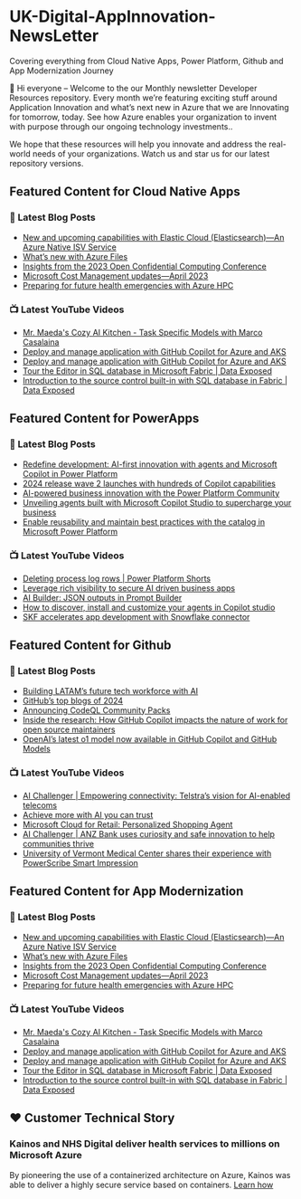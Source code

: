 # UK-Digital-AppInnovation-NewsLetter

Covering everything from Cloud Native Apps, Power Platform, Github and App Modernization Journey

👋 Hi everyone – Welcome to the our Monthly newsletter Developer Resources repository. Every month we’re featuring exciting stuff around Application Innovation and what’s next new in Azure that we are Innovating for tomorrow, today. See how Azure enables your organization to invent with purpose through our ongoing technology investments..


We hope that these resources will help you innovate and address the real-world needs of your organizations. Watch us and star us for our latest repository versions.

## Featured Content for Cloud Native Apps


### 📝 Latest Blog Posts

    
<!-- BLOGCNA:START -->
- [New and upcoming capabilities with Elastic Cloud (Elasticsearch)—An Azure Native ISV Service](https://azure.microsoft.com/blog/new-and-upcoming-capabilities-with-elastic-cloud-elasticsearch-an-azure-native-isv-service/)
- [What’s new with Azure Files](https://azure.microsoft.com/blog/what-s-new-with-azure-files/)
- [Insights from the 2023 Open Confidential Computing Conference](https://azure.microsoft.com/blog/insights-from-the-2023-open-confidential-computing-conference/)
- [Microsoft Cost Management updates—April 2023](https://azure.microsoft.com/blog/microsoft-cost-management-updates-april-2023/)
- [Preparing for future health emergencies with Azure HPC ](https://azure.microsoft.com/blog/preparing-for-future-health-emergencies-with-azure-hpc/)
<!-- BLOGCNA:END -->

### 📺 Latest YouTube Videos

 
<!-- YOUTUBECNA:START -->
- [Mr. Maeda&#39;s Cozy AI Kitchen - Task Specific Models with Marco Casalaina](https://www.youtube.com/watch?v=ELT5W02Vq38)
- [Deploy and manage application with GitHub Copilot for Azure and AKS](https://www.youtube.com/watch?v=O4yBKzXKwhk)
- [Deploy and manage application with GitHub Copilot for Azure and AKS](https://www.youtube.com/watch?v=NsQ16CfeE_E)
- [Tour the Editor in SQL database in Microsoft Fabric | Data Exposed](https://www.youtube.com/watch?v=mkq8S29AGJo)
- [Introduction to the source control built-in with SQL database in Fabric | Data Exposed](https://www.youtube.com/watch?v=6bBrrPY0H_Y)
<!-- YOUTUBECNA:END -->

##  Featured Content for PowerApps
### 📝 Latest Blog Posts
<!-- BLOGPOWER:START -->
- [Redefine development: AI-first innovation with agents and Microsoft Copilot in Power Platform](https://www.microsoft.com/en-us/power-platform/blog/2024/11/19/redefine-development-ai-first-innovation-with-agents-and-microsoft-copilot-in-power-platform/)
- [2024 release wave 2 launches with hundreds of Copilot capabilities](https://www.microsoft.com/en-us/dynamics-365/blog/business-leader/2024/10/29/2024-release-wave-2-launches-with-hundreds-of-copilot-capabilities/)
- [AI-powered business innovation with the Power Platform Community](https://www.microsoft.com/en-us/power-platform/blog/2024/09/18/ai-powered-business-innovation-with-the-power-platform-community/)
- [Unveiling agents built with Microsoft Copilot Studio to supercharge your business](https://www.microsoft.com/en-us/microsoft-copilot/blog/copilot-studio/unveiling-copilot-agents-built-with-microsoft-copilot-studio-to-supercharge-your-business/)
- [Enable reusability and maintain best practices with the catalog in Microsoft Power Platform](https://www.microsoft.com/en-us/power-platform/blog/2024/09/11/enable-reusability-and-maintain-best-practices-with-the-catalog-in-microsoft-power-platform/)
<!-- BLOGPOWER:END -->
 ### 📺 Latest YouTube Videos
    
<!-- YOUTUBEPOWER:START -->
- [Deleting process log rows | Power Platform Shorts](https://www.youtube.com/watch?v=9DanMlOpCaM)
- [Leverage rich visibility to secure AI driven business apps](https://www.youtube.com/watch?v=R3pN0Sm3tjs)
- [AI Builder: JSON outputs in Prompt Builder](https://www.youtube.com/watch?v=F0fGnWrRY_I)
- [How to discover, install and customize your agents in Copilot studio](https://www.youtube.com/watch?v=Yn_NQqwxpc4)
- [SKF accelerates app development with Snowflake connector](https://www.youtube.com/watch?v=D8_bYMfaabw)
<!-- YOUTUBEPOWER:END -->

##  Featured Content for Github
### 📝 Latest Blog Posts
<!-- BLOGGITHUB:START -->
- [Building LATAM&#8217;s future tech workforce with AI](https://github.blog/developer-skills/github-education/building-latams-future-tech-workforce-with-ai/)
- [GitHub’s top blogs of 2024](https://github.blog/developer-skills/githubs-top-blog-posts-of-2024/)
- [Announcing CodeQL Community Packs](https://github.blog/security/vulnerability-research/announcing-codeql-community-packs/)
- [Inside the research: How GitHub Copilot impacts the nature of work for open source maintainers](https://github.blog/news-insights/policy-news-and-insights/inside-the-research-github-copilot/)
- [OpenAI’s latest o1 model now available in GitHub Copilot and GitHub Models](https://github.blog/news-insights/openais-o1-model-available-in-copilot-chat-and-github-models/)
<!-- BLOGGITHUB:END -->
### 📺 Latest YouTube Videos
<!-- YOUTUBEGITHUB:START -->
- [AI Challenger | Empowering connectivity: Telstra’s vision for AI-enabled telecoms](https://www.youtube.com/watch?v=9emUsNTufXQ)
- [Achieve more with AI you can trust](https://www.youtube.com/watch?v=9mu0aXee6FE)
- [Microsoft Cloud for Retail: Personalized Shopping Agent](https://www.youtube.com/watch?v=FG_jlDI-nyg)
- [AI Challenger |  ANZ Bank uses curiosity and safe innovation to help communities thrive](https://www.youtube.com/watch?v=f-mAL3_lu3g)
- [University of Vermont Medical Center shares their experience with PowerScribe Smart Impression](https://www.youtube.com/watch?v=4-mr3yE8tzA)
<!-- YOUTUBEGITHUB:END -->
##  Featured Content for App Modernization
### 📝 Latest Blog Posts
<!-- BLOGAPPMOD:START -->
- [New and upcoming capabilities with Elastic Cloud (Elasticsearch)—An Azure Native ISV Service](https://azure.microsoft.com/blog/new-and-upcoming-capabilities-with-elastic-cloud-elasticsearch-an-azure-native-isv-service/)
- [What’s new with Azure Files](https://azure.microsoft.com/blog/what-s-new-with-azure-files/)
- [Insights from the 2023 Open Confidential Computing Conference](https://azure.microsoft.com/blog/insights-from-the-2023-open-confidential-computing-conference/)
- [Microsoft Cost Management updates—April 2023](https://azure.microsoft.com/blog/microsoft-cost-management-updates-april-2023/)
- [Preparing for future health emergencies with Azure HPC ](https://azure.microsoft.com/blog/preparing-for-future-health-emergencies-with-azure-hpc/)
<!-- BLOGAPPMOD:END -->
### 📺 Latest YouTube Videos
<!-- YOUTUBEAPPMOD:START -->
- [Mr. Maeda&#39;s Cozy AI Kitchen - Task Specific Models with Marco Casalaina](https://www.youtube.com/watch?v=ELT5W02Vq38)
- [Deploy and manage application with GitHub Copilot for Azure and AKS](https://www.youtube.com/watch?v=O4yBKzXKwhk)
- [Deploy and manage application with GitHub Copilot for Azure and AKS](https://www.youtube.com/watch?v=NsQ16CfeE_E)
- [Tour the Editor in SQL database in Microsoft Fabric | Data Exposed](https://www.youtube.com/watch?v=mkq8S29AGJo)
- [Introduction to the source control built-in with SQL database in Fabric | Data Exposed](https://www.youtube.com/watch?v=6bBrrPY0H_Y)
<!-- YOUTUBEAPPMOD:END -->


## ♥️ Customer Technical Story 

### Kainos and NHS Digital deliver health services to millions on Microsoft Azure

By pioneering the use of a containerized architecture on Azure, Kainos was able to deliver a highly secure service based on containers. [Learn how](https://customers.microsoft.com/en-us/story/1368348549535774520-kainos-and-nhs-digital-deliver-health-services-to-millions-on-microsoft-azure)

